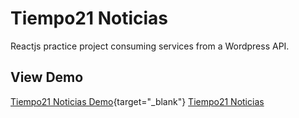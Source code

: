 # Tiempo21 Noticias

Reactjs practice project consuming services from a Wordpress API.

## View Demo

[Tiempo21 Noticias Demo](https://pefleita.github.io/tiempo21-react/){target="_blank"}
<a href="https://pefleita.github.io/tiempo21-react/" target="_blank">Tiempo21 Noticias</a>

